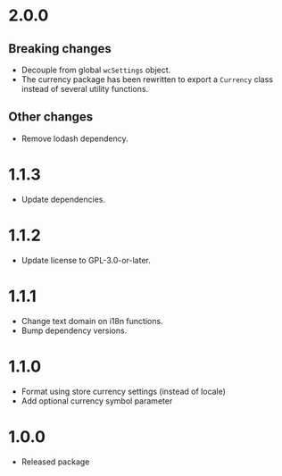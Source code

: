 # 2.0.0

## Breaking changes
- Decouple from global `wcSettings` object.
- The currency package has been rewritten to export a `Currency` class instead of several utility functions.

## Other changes
- Remove lodash dependency.

# 1.1.3

- Update dependencies.

# 1.1.2

- Update license to GPL-3.0-or-later.

# 1.1.1

- Change text domain on i18n functions.
- Bump dependency versions.

# 1.1.0

- Format using store currency settings (instead of locale)
- Add optional currency symbol parameter

# 1.0.0

- Released package
